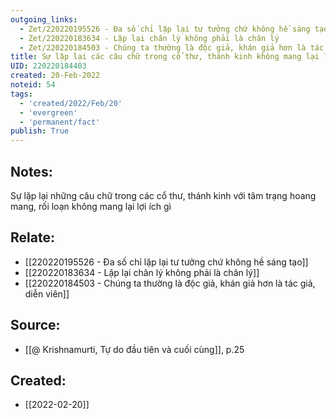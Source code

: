 ```yaml
---
outgoing_links:
  - Zet/220220195526 - Đa số chỉ lặp lại tư tưởng chứ không hề sáng tạo
  - Zet/220220183634 - Lặp lại chân lý không phải là chân lý
  - Zet/220220184503 - Chúng ta thường là độc giả, khán giả hơn là tác giả, diễn viên
title: Sự lặp lại các câu chữ trong cổ thư, thánh kinh không mang lại lợi ích gì
UID: 220220184403
created: 20-Feb-2022
noteid: 54
tags:
  - 'created/2022/Feb/20'
  - 'evergreen'
  - 'permanent/fact'
publish: True
---
```

## Notes:
Sự lặp lại những câu chữ trong các cổ thư, thánh kinh với tâm trạng hoang mang, rối loạn không mang lại lợi ích gì
## Relate:
- [[220220195526 - Đa số chỉ lặp lại tư tưởng chứ không hề sáng tạo]]
- [[220220183634 - Lặp lại chân lý không phải là chân lý]]
- [[220220184503 - Chúng ta thường là độc giả, khán giả hơn là tác giả, diễn viên]]

## Source:
- [[@ Krishnamurti, Tự do đầu tiên và cuối cùng]], p.25




## Created:
- [[2022-02-20]]
